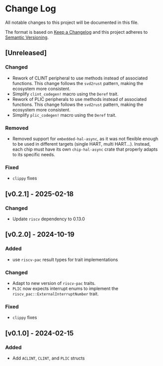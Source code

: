 # Change Log

All notable changes to this project will be documented in this file.

The format is based on [Keep a Changelog](http://keepachangelog.com/)
and this project adheres to [Semantic Versioning](http://semver.org/).

## [Unreleased]

### Changed

- Rework of CLINT peripheral to use methods instead of associated functions.
  This change follows the `svd2rust` pattern, making the ecosystem more consistent.
- Simplify `clint_codegen!` macro using the `Deref` trait.
- Rework of PLIC peripherals to use methods instead of associated functions.
  This change follows the `svd2rust` pattern, making the ecosystem more consistent.
- Simplify `plic_codegen!` macro using the `Deref` trait.

### Removed

- Removed support for `embedded-hal-async`, as it was not flexible enough to be
  used in different targets (single HART, multi HART...). Instead, each chip must
  have its own `chip-hal-async` crate that properly adapts to its specific needs.

### Fixed

- `clippy` fixes

## [v0.2.1] - 2025-02-18

### Changed

- Update `riscv` dependency to 0.13.0

## [v0.2.0] - 2024-10-19

### Added

- use `riscv-pac` result types for trait implementations

### Changed

- Adapt to new version of `riscv-pac` traits.
- `PLIC` now expects interrupt enums to implement the `riscv_pac::ExternalInterruptNumber` trait.

### Fixed

- `clippy` fixes

## [v0.1.0] - 2024-02-15

### Added

- Add `ACLINT`, `CLINT`, and `PLIC` structs
